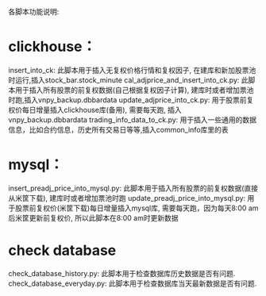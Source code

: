 各脚本功能说明: 

# clickhouse：
insert_into_ck: 此脚本用于插入无复权价格行情和复权因子, 在建库和新加股票池时运行,插入stock_bar.stock_minute
cal_adjprice_and_insert_into_ck.py: 此脚本用于插入所有股票的前复权数据(自己根据复权因子计算), 建库时或者增加票池时跑,插入vnpy_backup.dbbardata
update_adjprice_into_ck.py: 用于股票前复权价每日增量插入clickhouse库(备用), 需要每天跑, 插入vnpy_backup.dbbardata
trading_info_data_to_ck.py: 用于插入一些通用的数据信息，比如合约信息，历史所有交易日等等,插入common_info库里的表

# mysql：
insert_preadj_price_into_mysql.py: 此脚本用于插入所有股票的前复权数据(直接从米筐下载), 建库时或者增加票池时跑
update_preadj_price_into_mysql.py: 用于股票前复权价(米筐下载)每日增量插入mysql库, 需要每天跑，因为每天8:00 am后米筐更新前复权价, 所以此脚本在8:00 am时更新数据

# check database
check_database_history.py: 此脚本用于检查数据库历史数据是否有问题.
check_database_everyday.py: 此脚本用于检查数据库当天最新数据是否有问题.
